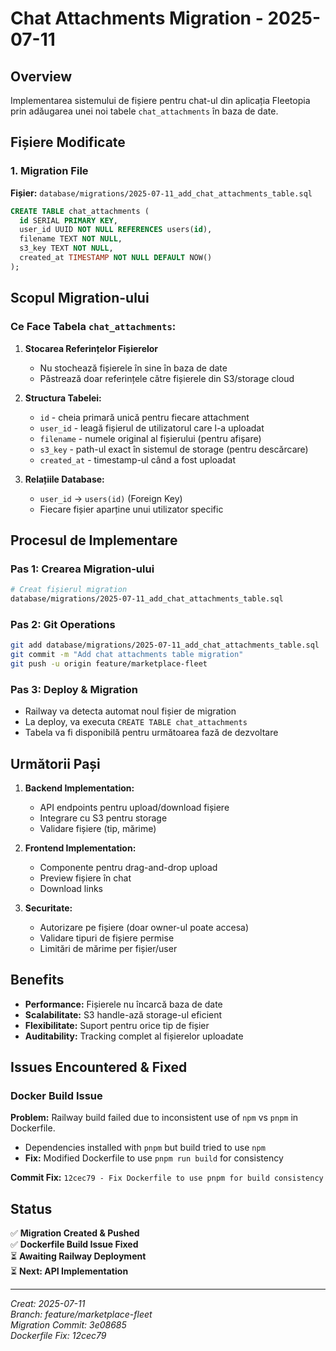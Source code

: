# Chat Attachments Migration - 2025-07-11

## Overview
Implementarea sistemului de fișiere pentru chat-ul din aplicația Fleetopia prin adăugarea unei noi tabele `chat_attachments` în baza de date.

## Fișiere Modificate

### 1. Migration File
**Fișier:** `database/migrations/2025-07-11_add_chat_attachments_table.sql`

```sql
CREATE TABLE chat_attachments (
  id SERIAL PRIMARY KEY,
  user_id UUID NOT NULL REFERENCES users(id),
  filename TEXT NOT NULL,
  s3_key TEXT NOT NULL,
  created_at TIMESTAMP NOT NULL DEFAULT NOW()
);
```

## Scopul Migration-ului

### Ce Face Tabela `chat_attachments`:

1. **Stocarea Referințelor Fișierelor**
   - Nu stochează fișierele în sine în baza de date
   - Păstrează doar referințele către fișierele din S3/storage cloud

2. **Structura Tabelei:**
   - `id` - cheia primară unică pentru fiecare attachment
   - `user_id` - leagă fișierul de utilizatorul care l-a uploadat
   - `filename` - numele original al fișierului (pentru afișare)
   - `s3_key` - path-ul exact în sistemul de storage (pentru descărcare)
   - `created_at` - timestamp-ul când a fost uploadat

3. **Relațiile Database:**
   - `user_id` → `users(id)` (Foreign Key)
   - Fiecare fișier aparține unui utilizator specific

## Procesul de Implementare

### Pas 1: Crearea Migration-ului
```bash
# Creat fișierul migration
database/migrations/2025-07-11_add_chat_attachments_table.sql
```

### Pas 2: Git Operations
```bash
git add database/migrations/2025-07-11_add_chat_attachments_table.sql
git commit -m "Add chat attachments table migration"
git push -u origin feature/marketplace-fleet
```

### Pas 3: Deploy & Migration
- Railway va detecta automat noul fișier de migration
- La deploy, va executa `CREATE TABLE chat_attachments`
- Tabela va fi disponibilă pentru următoarea fază de dezvoltare

## Următorii Pași

1. **Backend Implementation:**
   - API endpoints pentru upload/download fișiere
   - Integrare cu S3 pentru storage
   - Validare fișiere (tip, mărime)

2. **Frontend Implementation:**
   - Componente pentru drag-and-drop upload
   - Preview fișiere în chat
   - Download links

3. **Securitate:**
   - Autorizare pe fișiere (doar owner-ul poate accesa)
   - Validare tipuri de fișiere permise
   - Limitări de mărime per fișier/user

## Benefits

- **Performance:** Fișierele nu încarcă baza de date
- **Scalabilitate:** S3 handle-ază storage-ul eficient
- **Flexibilitate:** Suport pentru orice tip de fișier
- **Auditability:** Tracking complet al fișierelor uploadate

## Issues Encountered & Fixed

### Docker Build Issue
**Problem:** Railway build failed due to inconsistent use of `npm` vs `pnpm` in Dockerfile.
- Dependencies installed with `pnpm` but build tried to use `npm`
- **Fix:** Modified Dockerfile to use `pnpm run build` for consistency

**Commit Fix:** `12cec79 - Fix Dockerfile to use pnpm for build consistency`

## Status
✅ **Migration Created & Pushed**  
✅ **Dockerfile Build Issue Fixed**  
⏳ **Awaiting Railway Deployment**  
⏳ **Next: API Implementation**

---
*Creat: 2025-07-11*  
*Branch: feature/marketplace-fleet*  
*Migration Commit: 3e08685*  
*Dockerfile Fix: 12cec79* 